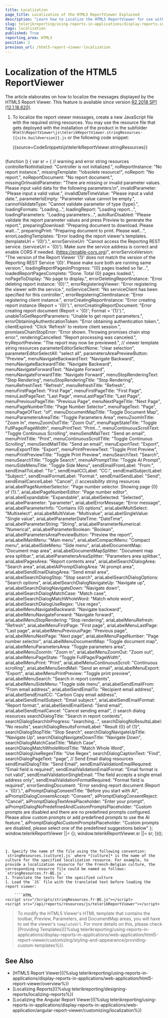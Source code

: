 ```yaml
---
title: Localization
page_title: Localization of the HTML5 ReportViewer Explained
description: "Learn how to Localize the HTML5 ReportViewer for use with multiple languages in Telerik Reporting."
slug: telerikreporting/using-reports-in-applications/display-reports-in-applications/web-application/html5-report-viewer/customizing/localization
tags: localization
published: True
reporting_area: HTML5
position: 2
previous_url: /html5-report-viewer-localization
---
```


# Localization of the HTML5 ReportViewer

The article elaborates on how to localize the messages displayed by the HTML5 Report Viewer. This feature is available since version [R2 2018 SP1 (12.1.18.620)](https://www.telerik.com/support/whats-new/reporting/release-history/progress-telerik-reporting-r2-2018-sp1-12-1-18-620).

1. To localize the report viewer messages, create a new JavaScript file with the required string resources. You may use the resource file that gets deployed with the installation of the product in the subfolder `Html5\ReportViewer\js\telerikReportViewer.stringResources-{{site.buildversion}}.js` or the following code snippet:

	{{source=CodeSnippets\js\telerikReportViewer.stringResources}}

	````JavaScript
(function () {
    var sr = {
      // warning and error string resources
      controllerNotInitialized: "Controller is not initialized.",
      noReportInstance: "No report instance.",
      missingTemplate: "!obsolete resource!",
      noReport: "No report.",
      noReportDocument: "No report document.",
      missingOrInvalidParameter: "There are missing or invalid parameter values. Please input valid data for the following parameters:\n",
      invalidParameter: "Please input a valid value.",
      invalidDateTimeValue: "Please input a valid date.",
      parameterIsEmpty: "Parameter value cannot be empty.",
      cannotValidateType: "Cannot validate parameter of type {type}.",
      loadingFormats: "Loading...",
      loadingReport: "Loading report...",
      loadingParameters: "Loading parameters...",
      autoRunDisabled: "Please validate the report parameter values and press Preview to generate the report.",
      preparingDownload: "Preparing document to download. Please wait...",
      preparingPrint: "Preparing document to print. Please wait...",
      errorLoadingTemplates: "Error loading the report viewer's templates. (templateUrl = '{0}').",
      errorServiceUrl: "Cannot access the Reporting REST service. (serviceUrl = '{0}'). Make sure the service address is correct and enable CORS if needed. (https://enable-cors.org)",
      errorServiceVersion: "The version of the Report Viewer '{1}' does not match the version of the Reporting REST Service '{0}'. Please make sure both are running same version.",
      loadingReportPagesInProgress: "{0} pages loaded so far...",
      loadedReportPagesComplete: "Done. Total {0} pages loaded.",
      noPageToDisplay: "No page to display.",
      errorDeletingReportInstance: "Error deleting report instance: '{0}'.",
      errorRegisteringViewer: "Error registering the viewer with the service.",
      noServiceClient: "No serviceClient has been specified for this controller.",
      errorRegisteringClientInstance: "Error registering client instance.",
      errorCreatingReportInstance: "Error creating report instance (Report = '{0}').",
      errorCreatingReportDocument: "Error creating report document (Report = '{0}'; Format = '{1}').",
      unableToGetReportParameters: "Unable to get report parameters.",
      errorObtainingAuthenticationToken: "Error obtaining authentication token.",
      clientExpired: "Click 'Refresh' to restore client session.",
      promisesChainStopError: "Error shown. Throwing promises chain stop error.",
      renderingCancelled: "Report processing was canceled.",
      tryReportPreview: "The report may now be previewed.",
      // viewer template string resources
      parameterEditorSelectNone: "clear selection",
      parameterEditorSelectAll: "select all",
      parametersAreaPreviewButton: "Preview",
      menuNavigateBackwardText: "Navigate Backward",
      menuNavigateBackwardTitle: "Navigate Backward",
      menuNavigateForwardText: "Navigate Forward",
      menuNavigateForwardTitle: "Navigate Forward",
      menuStopRenderingText: "Stop Rendering",
      menuStopRenderingTitle: "Stop Rendering",
      menuRefreshText: "Refresh",
      menuRefreshTitle: "Refresh",
      menuFirstPageText: "First Page",
      menuFirstPageTitle: "First Page",
      menuLastPageText: "Last Page",
      menuLastPageTitle: "Last Page",
      menuPreviousPageTitle: "Previous Page",
      menuNextPageTitle: "Next Page",
      menuPageNumberTitle: "Page Number Selector",
      menuPageText: "Page",
      menuPageOfText: "of",
      menuDocumentMapTitle: "Toggle Document Map",
      menuParametersAreaTitle: "Toggle Parameters Area",
      menuZoomInTitle: "Zoom In",
      menuZoomOutTitle: "Zoom Out",
      menuPageStateTitle: "Toggle FullPage/PageWidth",
      menuPrintText: "Print...",
      menuContinuousScrollText: "Toggle Continuous Scrolling",
      menuSendMailText: "Send an email",
      menuPrintTitle: "Print",
      menuContinuousScrollTitle: "Toggle Continuous Scrolling",
      menuSendMailTitle: "Send an email",
      menuExportText: "Export",
      menuExportTitle: "Export",
      menuPrintPreviewText: "Toggle Print Preview",
      menuPrintPreviewTitle: "Toggle Print Preview",
      menuSearchText: "Search",
      menuSearchTitle: "Toggle Search",
      menuAiPromptTitle: "Toggle AI Prompt",
      menuSideMenuTitle: "Toggle Side Menu",
      sendEmailFromLabel: "From:",
      sendEmailToLabel: "To:",
      sendEmailCCLabel: "CC:",
      sendEmailSubjectLabel: "Subject:",
      sendEmailFormatLabel: "Format:",
      sendEmailSendLabel: "Send",
      sendEmailCancelLabel: "Cancel",
      // accessibility string resources
      ariaLabelPageNumberSelector: "Page number selector. Showing page {0} of {1}.",
      ariaLabelPageNumberEditor: "Page number editor",
      ariaLabelExpandable: "Expandable",
      ariaLabelSelected: "Selected",
      ariaLabelParameter: "parameter",
      ariaLabelErrorMessage: "Error message",
      ariaLabelParameterInfo: "Contains {0} options",
      ariaLabelMultiSelect: "Multiselect",
      ariaLabelMultiValue: "Multivalue",
      ariaLabelSingleValue: "Single value",
      ariaLabelParameterDateTime: "DateTime",
      ariaLabelParameterString: "String",
      ariaLabelParameterNumerical: "Numerical",
      ariaLabelParameterBoolean: "Boolean",
      ariaLabelParametersAreaPreviewButton: "Preview the report",
      ariaLabelMainMenu: "Main menu",
      ariaLabelCompactMenu: "Compact menu",
      ariaLabelSideMenu: "Side menu",
      ariaLabelDocumentMap: "Document map area",
      ariaLabelDocumentMapSplitter: "Document map area splitbar.",
      ariaLabelParametersAreaSplitter: "Parameters area splitbar.",
      ariaLabelPagesArea: "Report contents area",
      ariaLabelSearchDialogArea: "Search area",
      ariaLabelAiPromptDialogArea: "AI prompt area",
      ariaLabelSendEmailDialogArea: "Send email area",
      ariaLabelSearchDialogStop: "Stop search",
      ariaLabelSearchDialogOptions: "Search options",
      ariaLabelSearchDialogNavigateUp: "Navigate up",
      ariaLabelSearchDialogNavigateDown: "Navigate down",
      ariaLabelSearchDialogMatchCase: "Match case",
      ariaLabelSearchDialogMatchWholeWord: "Match whole word",
      ariaLabelSearchDialogUseRegex: "Use regex",
      ariaLabelMenuNavigateBackward: "Navigate backward",
      ariaLabelMenuNavigateForward: "Navigate forward",
      ariaLabelMenuStopRendering: "Stop rendering",
      ariaLabelMenuRefresh: "Refresh",
      ariaLabelMenuFirstPage: "First page",
      ariaLabelMenuLastPage: "Last page",
      ariaLabelMenuPreviousPage: "Previous page",
      ariaLabelMenuNextPage: "Next page",
      ariaLabelMenuPageNumber: "Page number selector",
      ariaLabelMenuDocumentMap: "Toggle document map",
      ariaLabelMenuParametersArea: "Toggle parameters area",
      ariaLabelMenuZoomIn: "Zoom in",
      ariaLabelMenuZoomOut: "Zoom out",
      ariaLabelMenuPageState: "Toggle FullPage/PageWidth",
      ariaLabelMenuPrint: "Print",
      ariaLabelMenuContinuousScroll: "Continuous scrolling",
      ariaLabelMenuSendMail: "Send an email",
      ariaLabelMenuExport: "Export",
      ariaLabelMenuPrintPreview: "Toggle print preview",
      ariaLabelMenuSearch: "Search in report contents",
      ariaLabelMenuSideMenu: "Toggle side menu",
      ariaLabelSendEmailFrom: "From email address",
      ariaLabelSendEmailTo: "Recipient email address",
      ariaLabelSendEmailCC: "Carbon Copy email address",
      ariaLabelSendEmailSubject: "Email subject:",
      ariaLabelSendEmailFormat: "Report format:",
      ariaLabelSendEmailSend: "Send email",
      ariaLabelSendEmailCancel: "Cancel sending email",
      // search dialog resources
      searchDialogTitle: "Search in report contents",
      searchDialogSearchInProgress: "searching...",
      searchDialogNoResultsLabel: "No results",
      searchDialogResultsFormatLabel: "Result {0} of {1}",
      searchDialogStopTitle: "Stop Search",
      searchDialogNavigateUpTitle: "Navigate Up",
      searchDialogNavigateDownTitle: "Navigate Down",
      searchDialogMatchCaseTitle: "Match Case",
      searchDialogMatchWholeWordTitle: "Match Whole Word",
      searchDialogUseRegexTitle: "Use Regex",
      searchDialogCaptionText: "Find",
      searchDialogPageText: "page",
      // Send Email dialog resources
      sendEmailDialogTitle: "Send Email",
      sendEmailValidationEmailRequired: "Email field is required",
      sendEmailValidationEmailFormat: "Email format is not valid",
      sendEmailValidationSingleEmail: "The field accepts a single email address only",
      sendEmailValidationFormatRequired: "Format field is required",
      errorSendingDocument: "Error sending report document (Report = '{0}').",
      aiPromptDialogConsentTitle: "Before you start with AI",
      aiPromptDialogConsentAccept: "Consent",
      aiPromptDialogConsentReject: "Cancel",
      aiPromptDialogTextAreaPlaceholder: "Enter your prompt",
      aiPromptDialogNoPredefinedAndCustomPromptsPlaceholder: "Custom prompts are disabled and there are no predefined prompts configured. Please allow custom prompts or add predefined prompts to use the AI feature.",
      aiPromptDialogNoCustomPromptsPlaceholder: "Custom prompts are disabled, please select one of the predefined suggestions below"
    };
    window.telerikReportViewer ||= {};
    window.telerikReportViewer.sr ||= sr;
})();
````


1. Specify the name of the file using the following convention: `stringResources.[culture].js` where *[culture]* is the name of the culture for the specified localization resource. For example, to provide a localization resource for the French-Belgian culture, the corresponding resource file could be named as follows: `stringResources.fr-BE.js`.
1. Translate the texts for the specified culture
1. Load the `JS` file with the translated text before loading the report viewer:

	````HTML
<script src="/Scripts/stringResources.fr-BE.js"></script>
<script src="/api/reports/resources/js/telerikReportViewer"></script>
````


> To modify the HTML5 Viewer's HTML template that contains the toolbar, Preview, Parameters, and DocumentMap areas, you will have to set the viewer's `templateUrl`. For more details on this, please check [Providing Templates]({%slug telerikreporting/using-reports-in-applications/display-reports-in-applications/web-application/html5-report-viewer/customizing/styling-and-appearance/providing-custom-templates%}).

## See Also

* [HTML5 Report Viewer]({%slug telerikreporting/using-reports-in-applications/display-reports-in-applications/web-application/html5-report-viewer/overview%})
* [Localizing Reports]({%slug telerikreporting/designing-reports/localizing-reports%})
* [Localizing the Angular Report Viewer]({%slug telerikreporting/using-reports-in-applications/display-reports-in-applications/web-application/angular-report-viewer/customizing/localization%})
